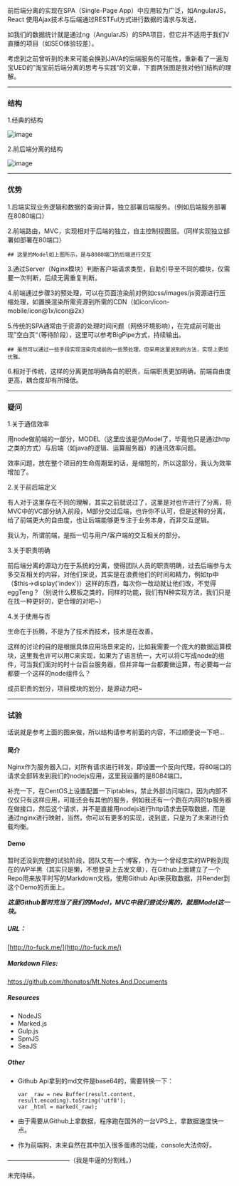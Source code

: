 前后端分离的实现在SPA（Single-Page App）中应用较为广泛，如AngularJS，React 使用Ajax技术与后端通过RESTFul方式进行数据的请求与发送，

如我们的数据统计就是通过ng（AngularJS）的SPA项目，但它并不适用于我们V直播的项目（如SEO体验较差）。

考虑到之前曾听到的未来可能会换到JAVA的后端服务的可能性，重新看了一遍淘宝UED的”淘宝前后端分离的思考与实践“的文章，下面两张图是我对他们结构的理解。

----

### 结构

1.经典的结构

![image](http://ww1.sinaimg.cn/large/63f7a9b1gw1emt8dfzf8aj20qu0bywf0.jpg)

2.前后端分离的结构

![image](http://ww3.sinaimg.cn/large/63f7a9b1gw1emt8eii2lbj20xt0cr751.jpg)

----

### 优势

1.后端实现业务逻辑和数据的查询计算，独立部署后端服务。（例如后端服务部署在8080端口）

2.前端路由，MVC，实现相对于后端的独立，自主控制视图层。（同样实现独立部署如部署在80端口）

    ## 这里的Model如上图所示，是与8080端口的后端进行交互

3.通过Server（Nginx模块）判断客户端请求类型，自助引导至不同的模块，仅需要一次判断，后续无需重复判断。

4.前端通过步骤3的预处理，可以在页面渲染前对例如css/images/js资源进行压缩处理，如置换渲染所需资源到所需的CDN（如icon/icon-mobile/icon@1x/icon@2x）

5.传统的SPA通常由于资源的处理时间问题（网络环境影响），在完成前可能出现”空白页“（等待阶段），这里可以参考BigPipe方式，持续输出。

    ## 虽然可以通过一些手段实现渲染完成前的一些预处理，但采用这里说到的方法，实现上更加优雅。

6.相对于传统，这样的分离更加明确各自的职责，后端职责更加明确，前端自由度更高，耦合度却有所降低。

----

### 疑问

1.关于通信效率

用node做前端的一部分，MODEL（这里应该是伪Model了，毕竟他只是通过http之类的方式）与后端（如java的逻辑、运算服务器）的通讯效率问题。

效率问题，放在整个项目的生命周期里的话，是缩短的，所以这部分，我认为效率增加了。

2.关于前后端定义

有人对于这里存在不同的理解，其实之前就说过了，这里是对也许进行了分离，将MVC中的VC部分纳入前段，M部分交过后端，也许你不认可，但是这种的分离，给了前端更大的自由度，也让后端能够更专注于业务本身，而非交互逻辑。

我认为，所谓前端，是指一切与用户/客户端的交互相关的部分。

3.关于职责明确

前后端分离的源动力在于系统的分离，使得团队人员的职责明确，过去后端参与太多交互相关的内容，对他们来说，其实是在浪费他们的时间和精力，例如tp中（$this->display('index')）这样的东西，每次你一改动就让他们改，不觉得eggTeng？（别说什么模板之类的，同样的功能，我们有N种实现方法，我们只是在找一种更好的，更合理的对吧~）

4.关于使用与否

生命在于折腾，不是为了技术而技术，技术是在改善。

这样的讨论的目的是根据具体应用场景来定的，比如我需要一个庞大的数据运算模块，这里我也许可以用C来实现，如果为了语言统一，大可以将C写成node的组件，可当我们面对的时十台百台服务器，但并非每一台都要做运算，有必要每一台都要一个这样的node组件么？

成员职责的划分，项目模块的划分，是源动力吧~


----

### 试验

话说就是参考上面的图来做，所以结构请参考前面的内容，不过顺便说一下吧...

#### 简介

Nginx作为服务器入口，对所有请求进行转发，即设置一个反向代理，将80端口的请求全部转发到我们的nodejs应用，这里我设置的是8084端口。

补充一下，在CentOS上设置配置一下iptables，禁止外部访问端口，因为内部不仅仅只有这样应用，可能还会有其他的服务，例如我还有一个跑在内网的tp服务器在做接口，然后这个请求，并不是直接用nodejs进行http请求去获取数据，而是通过nginx进行映射，当然，你可以有更多的实现，说到底，只是为了未来进行负载均衡。

#### Demo

暂时还没到完整的试验阶段，团队又有一个博客，作为一个曾经忠实的WP粉到现在的WP半黑（其实只是懒，不想登录上去发文章），在Github上面建立了一个Repo用来放平时写的Markdown文档，使用Github Api来获取数据，并Render到这个Demo的页面上。

***这里Github暂时充当了我们的Model，MVC中我们尝试分离的，就是Model这一块。***

##### URL：
[http://to-fuck.me/](http://to-fuck.me/)

##### Markdown Files:
https://github.com/thonatos/Mt.Notes.And.Documents

##### Resources
* NodeJS
* Marked.js
* Gulp.js
* SpmJS
* SeaJS

##### Other

* Github Api拿到的md文件是base64的，需要转换一下：

	```
	var _raw = new Buffer(result.content, result.encoding).toString('utf8');
	var _html = marked(_raw);
	```

* 由于需要从Github上拿数据，程序跑在国外的一台VPS上，拿数据速度快一点。

* 作为前端狗，未来自然在其中加入很多蛋疼的功能，console大法你好。




——————————（我是牛逼的分割线。）

未完待续。